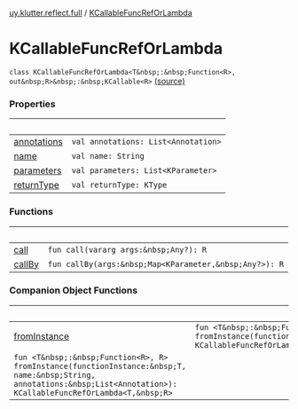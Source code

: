 [uy.klutter.reflect.full](../index.md) / [KCallableFuncRefOrLambda](.)


# KCallableFuncRefOrLambda
`class KCallableFuncRefOrLambda<T&nbsp;:&nbsp;Function<R>, out&nbsp;R>&nbsp;:&nbsp;KCallable<R>` [(source)](https://github.com/kohesive/klutter/blob/master/reflect-full-jdk6/src/main/kotlin/uy/klutter/reflect/full/KT-9005.kt#L9)



### Properties

|&nbsp;|&nbsp;|
|---|---|
| [annotations](annotations.md) | `val annotations: List<Annotation>` |
| [name](name.md) | `val name: String` |
| [parameters](parameters.md) | `val parameters: List<KParameter>` |
| [returnType](return-type.md) | `val returnType: KType` |

### Functions

|&nbsp;|&nbsp;|
|---|---|
| [call](call.md) | `fun call(vararg args:&nbsp;Any?): R` |
| [callBy](call-by.md) | `fun callBy(args:&nbsp;Map<KParameter,&nbsp;Any?>): R` |

### Companion Object Functions

|&nbsp;|&nbsp;|
|---|---|
| [fromInstance](from-instance.md) | `fun <T&nbsp;:&nbsp;Function<R>, R> fromInstance(functionInstance:&nbsp;T): KCallableFuncRefOrLambda<T,&nbsp;R>`
`fun <T&nbsp;:&nbsp;Function<R>, R> fromInstance(functionInstance:&nbsp;T, name:&nbsp;String, annotations:&nbsp;List<Annotation>): KCallableFuncRefOrLambda<T,&nbsp;R>` |
